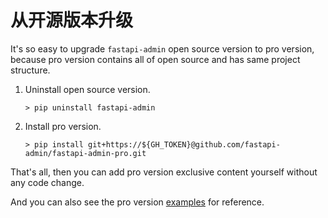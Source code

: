 # 从开源版本升级

It's so easy to upgrade `fastapi-admin` open source version to pro version, because pro version contains all of open
source and has same project structure.

1. Uninstall open source version.

    ```shell
    > pip uninstall fastapi-admin
    ```

2. Install pro version.

    ```shell
    > pip install git+https://${GH_TOKEN}@github.com/fastapi-admin/fastapi-admin-pro.git
    ```

That's all, then you can add pro version exclusive content yourself without any code change.

And you can also see the pro version [examples](https://github.com/fastapi-admin/fastapi-admin-pro/tree/dev/examples)
for reference.

